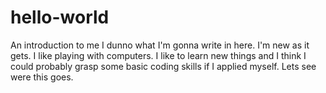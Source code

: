 # hello-world
An introduction to me
I dunno what I'm gonna write in here. I'm new as it gets. I like playing with computers. I like to learn new things and I think I could probably grasp some basic coding skills if I applied myself. Lets see were this goes.
